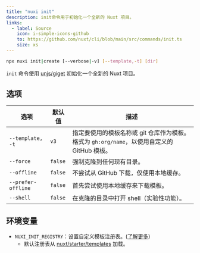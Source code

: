 ```yaml
---
title: "nuxi init"
description: init命令用于初始化一个全新的 Nuxt 项目。
links:
  - label: Source
    icon: i-simple-icons-github
    to: https://github.com/nuxt/cli/blob/main/src/commands/init.ts
    size: xs
---
```



```bash [终端]
npx nuxi init|create [--verbose|-v] [--template,-t] [dir]
```

`init` 命令使用 [unjs/giget](https://github.com/unjs/giget) 初始化一个全新的 Nuxt 项目。

## 选项

选项        | 默认值          | 描述
-------------------------|-----------------|------------------
`--template, -t` | `v3` | 指定要使用的模板名称或 git 仓库作为模板。格式为 `gh:org/name`，以使用自定义的 GitHub 模板。
`--force`      | `false` | 强制克隆到任何现有目录。
`--offline`   | `false` | 不尝试从 GitHub 下载，仅使用本地缓存。
`--prefer-offline` | `false` | 首先尝试使用本地缓存来下载模板。
`--shell` | `false` | 在克隆的目录中打开 shell（实验性功能）。

## 环境变量

- `NUXI_INIT_REGISTRY`：设置自定义模板注册表。([了解更多](https://github.com/unjs/giget#custom-registry))
  - 默认注册表从 [nuxt/starter/templates](https://github.com/nuxt/starter/tree/templates/templates) 加载。
